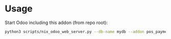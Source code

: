 # Usage

Start Odoo including this addon (from repo root):

```bash
python3 scripts/nix_odoo_web_server.py --db-name mydb --addon pos_payment_usability
```

